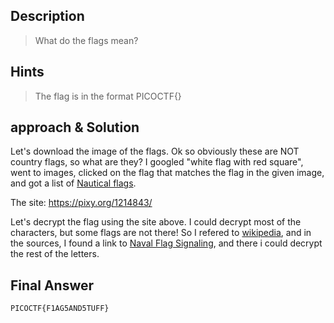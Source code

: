## Description

> What do the flags mean?


## Hints

> The flag is in the format PICOCTF{}


## approach & Solution

Let's download the image of the flags. Ok so obviously these are NOT country flags, so what are they? I googled "white flag with red square", went to images, clicked on the flag that matches the flag in the given image, and got a list of [Nautical flags](http://www.beaufortonline.com/nautical-flag-guide/).

The site: https://pixy.org/1214843/

Let's decrypt the flag using the site above. I could decrypt most of the characters, but some flags are not there! So I refered to [wikipedia](https://en.wikipedia.org/wiki/International_Code_of_Signals), and in the sources, I found a link to [Naval Flag Signaling](https://en.wikipedia.org/wiki/Naval_flag_signalling), and there i could decrypt the rest of the letters.


## Final Answer

`PICOCTF{F1AG5AND5TUFF}`
